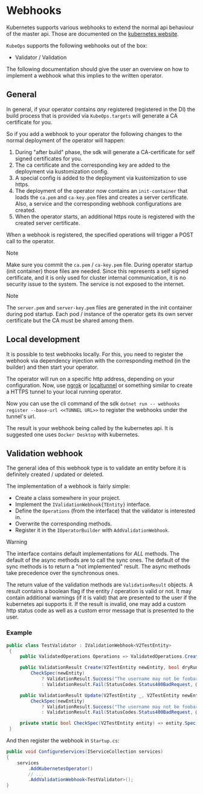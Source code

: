 ﻿# Webhooks

Kubernetes supports various webhooks to extend the normal api behaviour
of the master api. Those are documented on the 
[kubernetes website](https://kubernetes.io/docs/reference/access-authn-authz/extensible-admission-controllers/).

`KubeOps` supports the following webhooks out of the box:
- Validator / Validation

The following documentation should give the user an overview
on how to implement a webhook what this implies to the written operator.

## General

In general, if your operator contains _any_ registered (registered in the
DI) the build process that is provided via `KubeOps.targets` will
generate a CA certificate for you.

So if you add a webhook to your operator the following changes
to the normal deployment of the operator will happen:
1. During "after build" phase, the sdk will generate
   a CA-certificate for self signed certificates for you.
2. The ca certificate and the corresponding key are added
   to the deployment via kustomization config.
3. A special config is added to the deployment via
   kustomization to use https.
4. The deployment of the operator now contains an `init-container`
   that loads the `ca.pem` and `ca-key.pem` files and creates
   a server certificate. Also, a service and the corresponding
   webhook configurations are created.
5. When the operator starts, an additional https route is registered
   with the created server certificate.

When a webhook is registered, the specified operations will
trigger a POST call to the operator.

> [!NOTE]
> Make sure you commit the `ca.pem` / `ca-key.pem` file.
> During operator startup (init container) those files
> are needed. Since this represents a self signed certificate,
> and it is only used for cluster internal communication,
> it is no security issue to the system. The service is not
> exposed to the internet.

> [!NOTE]
> The `server.pem` and `server-key.pem` files are generated
> in the init container during pod startup.
> Each pod / instance of the operator gets its own server
> certificate but the CA must be shared among them.

## Local development

It is possible to test webhooks locally. For this, you need
to register the webhook via dependency injection with the corresponding
method (in the builder) and then start your operator.

The operator will run on a specific http address, depending on your
configuration.
Now, use [ngrok](https://ngrok.com/) or
[localtunnel](https://localtunnel.github.io/www/) or something
similar to create a HTTPS tunnel to your local running operator.

Now you can use the cli command of the sdk
`dotnet run -- webhooks register --base-url <<TUNNEL URL>>` to
register the webhooks under the tunnel's url.

The result is your webhook being called by the kubernetes api.
It is suggested one uses `Docker Desktop` with kubernetes.

## Validation webhook

The general idea of this webhook type is to validate an entity
before it is definitely created / updated or deleted.

The implementation of a webhook is fairly simple:
- Create a class somewhere in your project.
- Implement the `IValidationWebhook{TEntity}` interface.
- Define the `Operations` (from the interface) that the validator
  is interested in.
- Overwrite the corresponding methods.
- Register it in the `IOperatorBuilder` with `AddValidationWebhook`.

> [!WARNING]
> The interface contains default implementations for _ALL_ methods.
> The default of the async methods are to call the sync ones.
> The default of the sync methods is to return a "not implemented"
> result.
> The async methods take precedence over the synchronous ones.

The return value of the validation methods are `ValidationResult`
objects. A result contains a boolean flag if the entity / operation
is valid or not. It may contain additional warnings (if it is valid)
that are presented to the user if the kubernetes api supports it.
If the result is invalid, one may add a custom http status code
as well as a custom error message that is presented to the user.

### Example

```c#
public class TestValidator : IValidationWebhook<V2TestEntity>
 {
     public ValidatedOperations Operations => ValidatedOperations.Create | ValidatedOperations.Update;

     public ValidationResult Create(V2TestEntity newEntity, bool dryRun) =>
         CheckSpec(newEntity)
             ? ValidationResult.Success("The username may not be foobar.")
             : ValidationResult.Fail(StatusCodes.Status400BadRequest, @"Username is ""foobar"".");

     public ValidationResult Update(V2TestEntity _, V2TestEntity newEntity, bool dryRun) =>
         CheckSpec(newEntity)
             ? ValidationResult.Success("The username may not be foobar.")
             : ValidationResult.Fail(StatusCodes.Status400BadRequest, @"Username is ""foobar"".");

     private static bool CheckSpec(V2TestEntity entity) => entity.Spec.Username != "foobar";
 }
```

And then register the webhook in `Startup.cs`:

```c#
public void ConfigureServices(IServiceCollection services)
{
    services
        .AddKubernetesOperator()
        // ...
        .AddValidationWebhook<TestValidator>();
}
```
